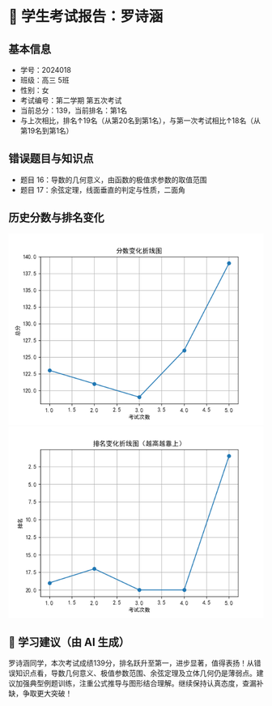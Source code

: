 # 📄 学生考试报告：罗诗涵
## 基本信息
- 学号：2024018
- 班级：高三 5班
- 性别：女
- 考试编号：第二学期 第五次考试
- 当前总分：139，当前排名：第1名
- 与上次相比，排名↑19名（从第20名到第1名），与第一次考试相比↑18名（从第19名到第1名）

## 错误题目与知识点
- 题目 16：导数的几何意义，由函数的极值求参数的取值范围
- 题目 17：余弦定理，线面垂直的判定与性质，二面角

## 历史分数与排名变化
![分数变化图](report_figures/score_trend.png)
![排名变化图](report_figures/rank_trend.png)

## 💬 学习建议（由 AI 生成）
罗诗涵同学，本次考试成绩139分，排名跃升至第一，进步显著，值得表扬！从错误知识点看，导数几何意义、极值参数范围、余弦定理及立体几何仍是薄弱点。建议加强典型例题训练，注重公式推导与图形结合理解。继续保持认真态度，查漏补缺，争取更大突破！
